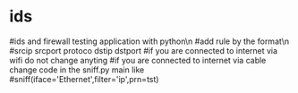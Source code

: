 # ids
#ids and firewall testing application with python\n
#add rule by the format\n
#srcip srcport protoco dstip dstport
#if you are connected to internet via wifi do not change anyting
#if you are connected to internet via cable change code in the sniff.py main like
#sniff(iface='Ethernet',filter='ip',prn=tst)
